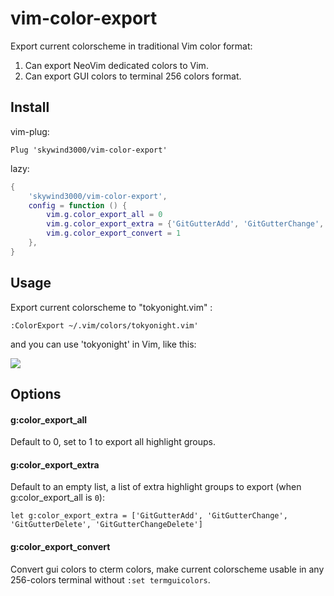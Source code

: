 # vim-color-export

Export current colorscheme in traditional Vim color format:

1) Can export NeoVim dedicated colors to Vim.
2) Can export GUI colors to terminal 256 colors format.


## Install

vim-plug:

```VimL
Plug 'skywind3000/vim-color-export'
```

lazy:

```lua
{
    'skywind3000/vim-color-export',
    config = function () {
        vim.g.color_export_all = 0
        vim.g.color_export_extra = {'GitGutterAdd', 'GitGutterChange', 'GitGutterDelete', 'GitGutterChangeDelete'}
        vim.g.color_export_convert = 1
    },
}
```

## Usage

Export current colorscheme to "tokyonight.vim" :

```VimL
:ColorExport ~/.vim/colors/tokyonight.vim'
```

and you can use 'tokyonight' in Vim, like this:

![](https://skywind3000.github.io/images/p/colors/tokyonight.png)



## Options

#### g:color_export_all

Default to 0, set to 1 to export all highlight groups.

#### g:color_export_extra

Default to an empty list, a list of extra highlight groups to export (when g:color_export_all is `0`):

```VimL
let g:color_export_extra = ['GitGutterAdd', 'GitGutterChange', 'GitGutterDelete', 'GitGutterChangeDelete']
```

#### g:color_export_convert

Convert gui colors to cterm colors, make current colorscheme usable in any 256-colors terminal without `:set termguicolors`.




